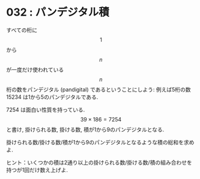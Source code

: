 # 032 : パンデジタル積

すべての桁に $$1$$ から $$n$$ が一度だけ使われている$$n$$桁の数をパンデジタル (pandigital) であるということにしよう: 例えば5桁の数 15234 は1から5のパンデジタルである.

7254 は面白い性質を持っている. $$39 × 186 = 7254$$ と書け, 掛けられる数, 掛ける数, 積が1から9のパンデジタルとなる.

掛けられる数/掛ける数/積が1から9のパンデジタルとなるような積の総和を求めよ.

ヒント：いくつかの積は2通り以上の掛けられる数/掛ける数/積の組み合わせを持つが1回だけ数え上げよ.
